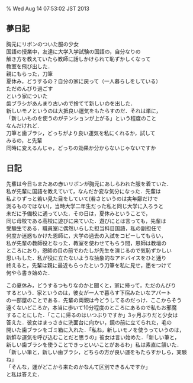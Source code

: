% Wed Aug 14 07:53:02 JST 2013

## 夢日記

胸元にリボンのついた服の少女  
国語の授業中，友達に大学入学試験の国語の，自分なりの  
解き方を教えていたら教師に話しかけられて恥ずかしくなって  
教室を飛び出した．  
親にもらった，刀筆  
夏休み，どうするの？自分の家に戻って（一人暮らしをしている）  
ただのんびり過ごす  
という家についた  
歯ブラシがあんまり古いので捨てて新しいのを出した．  
新しいモノというのは大抵良い運気をもたらすのだ．それは単に，  
「新しいものを使うのがテンションが上がる」という程度のこと  
なんだけれど．  
刀筆と歯ブラシ，どっちがより良い運気を私にくれるか，試して  
みるの，と先輩  
同時に変えるんじゃ，どっちの効果か分からないじゃないですか  

## 日記

先輩は今日もまたあの赤いリボンが胸元にあしらわれた服を着ていた．  
私が先輩に国語を教えていて，なんだか変な気分になった．先輩は  
私よりずっと若い見た目をしていて(若さというのは実年齢だけで  
測るものではない)，当時大学二年生だった私と同じ大学に入ろうと  
未だに予備校に通っていた．その日は，夏休みということで，  
同じ母校である高校に遊びに来ていた．遊びにとは言っても，先輩は  
受験生である．職員室に偶然いらした担当科目国語，私の副担任で  
何度か迷惑もかけた恩師に，大学の過去の入試をコピーしてもらい，  
私が先輩の教師役となった．教室を使わせてもらう間，恩師は教壇の  
ところにおり，恩師の目の前でわたしが先生を演じるので気恥ずかしい  
思いもした．私が役に立たないような抽象的なアドバイスをひと通り  
終えると，先輩は親に最近もらったという刀筆を私に見せ，墨をつけて  
何やら書き始めた．  

この夏休み，どうするつもりなのかと聞くと，家に帰って，ただのんびり  
するという．家というのは，彼女が一人で暮らす下宿みたいなアパート  
の一部屋のことである．先輩の両親は今どうしてるのだっけ．ここからそう  
遠くないどころか，本当に歩いて10分程度のところにあるので私もお邪魔  
することにした．「ここに帰るのはいつぶりですか」3ヶ月ぶりだと少女は  
答えた．彼女はまっさきに洗面台に向かい，鏡の前に立てられた，毛の  
開いた歯ブラシをゴミ箱に入れた．「私ね，新しいモノを使うっていうのは，  
新鮮な運気を呼び込むことだと思うの」彼女は言い始めた．「新しい筆と，  
新しい歯ブラシを使うことできっといいことがあるわ」私は素直に頷いた．  
「新しい筆と，新しい歯ブラシ，どちらの方が良い運をもたらすかしら，実験ね」  
「そんな，運がどこから来たのかなんて区別できるんですか」  
と私は答えた．
